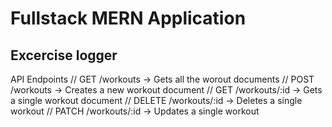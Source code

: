# Fullstack MERN Application

## Excercise logger

API Endpoints
// GET      /workouts       -> Gets all the worout documents
// POST     /workouts       -> Creates a new workout document
// GET      /workouts/:id   -> Gets a single workout document
// DELETE   /workouts/:id   -> Deletes a single workout
// PATCH    /workouts/:id   -> Updates a single workout
